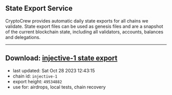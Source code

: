 ## State Export Service
CryptoCrew provides automatic daily state exports for all chains we validate. State export files can be used as genesis files and are a snapshot of the current blockchain state, including all validators, accounts, balances and delegations.

---
**Download: [injective-1 state export](https://dl.ccvalidators.com/SERVICE/injective/injective-1_export_49534882.json)**
---

- last updated: Sat Oct 28 2023 12:43:15
- chain id: `injective-1`
- export height: `49534882`
- use for: airdrops, local tests, chain recovery
